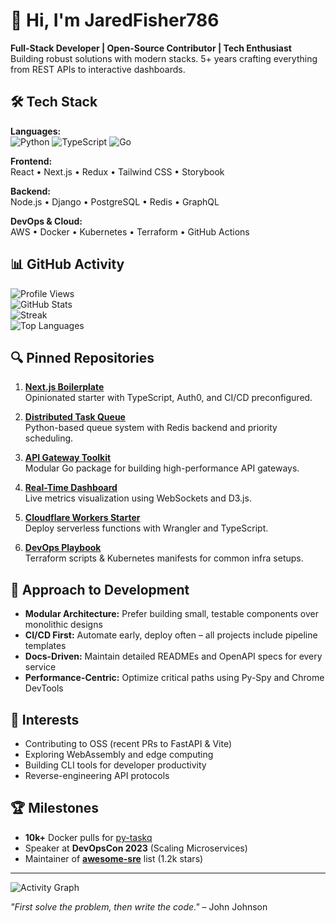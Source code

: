 # 👋 Hi, I'm JaredFisher786  

**Full-Stack Developer | Open-Source Contributor | Tech Enthusiast**  
Building robust solutions with modern stacks. 5+ years crafting everything from REST APIs to interactive dashboards.  

## 🛠️ Tech Stack  
**Languages:**  
![Python](https://img.shields.io/badge/-Python-3776AB?logo=python&logoColor=white) ![TypeScript](https://img.shields.io/badge/-TypeScript-3178C6?logo=typescript&logoColor=white) ![Go](https://img.shields.io/badge/-Go-00ADD8?logo=go&logoColor=white)  

**Frontend:**  
React • Next.js • Redux • Tailwind CSS • Storybook  

**Backend:**  
Node.js • Django • PostgreSQL • Redis • GraphQL  

**DevOps & Cloud:**  
AWS • Docker • Kubernetes • Terraform • GitHub Actions  

## 📊 GitHub Activity  

![Profile Views](https://komarev.com/ghpvc/?username=jaredfisher786&color=blue)  
![GitHub Stats](https://github-readme-stats.vercel.app/api?username=jaredfisher786&show_icons=true&theme=dark&hide_title=true)  
![Streak](https://streak-stats.demolab.com/?user=jaredfisher786&theme=dark)  
![Top Languages](https://github-readme-stats.vercel.app/api/top-langs/?username=jaredfisher786&layout=compact&theme=dark&hide=html,css)  

## 🔍 Pinned Repositories  
1. **[Next.js Boilerplate](https://github.com/jaredfisher786/next-boilerplate)**  
   Opinionated starter with TypeScript, Auth0, and CI/CD preconfigured.  

2. **[Distributed Task Queue](https://github.com/jaredfisher786/py-taskq)**  
   Python-based queue system with Redis backend and priority scheduling.  

3. **[API Gateway Toolkit](https://github.com/jaredfisher786/gateway-core)**  
   Modular Go package for building high-performance API gateways.  

4. **[Real-Time Dashboard](https://github.com/jaredfisher786/react-analytics-dash)**  
   Live metrics visualization using WebSockets and D3.js.  

5. **[Cloudflare Workers Starter](https://github.com/jaredfisher786/cf-workers-template)**  
   Deploy serverless functions with Wrangler and TypeScript.  

6. **[DevOps Playbook](https://github.com/jaredfisher786/devops-guides)**  
   Terraform scripts & Kubernetes manifests for common infra setups.  

## 🧠 Approach to Development  
- **Modular Architecture:** Prefer building small, testable components over monolithic designs  
- **CI/CD First:** Automate early, deploy often – all projects include pipeline templates  
- **Docs-Driven:** Maintain detailed READMEs and OpenAPI specs for every service  
- **Performance-Centric:** Optimize critical paths using Py-Spy and Chrome DevTools  

## 🌱 Interests  
- Contributing to OSS (recent PRs to FastAPI & Vite)  
- Exploring WebAssembly and edge computing  
- Building CLI tools for developer productivity  
- Reverse-engineering API protocols  

## 🏆 Milestones  
- **10k+** Docker pulls for [py-taskq](https://github.com/jaredfisher786/py-taskq)  
- Speaker at **DevOpsCon 2023** (Scaling Microservices)  
- Maintainer of **[awesome-sre](https://github.com/jaredfisher786/awesome-sre)** list (1.2k stars)  

---  
![Activity Graph](https://github-readme-activity-graph.vercel.app/graph?username=jaredfisher786&theme=react-dark&hide_border=true)  

*"First solve the problem, then write the code."* – John Johnson
